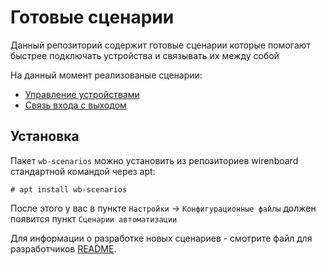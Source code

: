 # Готовые сценарии

Данный репозиторий содержит готовые сценарии которые помогают
быстрее подключать устройства и связывать их между собой

На данный момент реализованые сценарии:

- [Управление устройствами](scenarios\devices-control\README.md)
- [Связь входа с выходом](scenarios\link-in-to-out\README.md)

## Установка

Пакет `wb-scenarios` можно установить из репозиториев wirenboard
стандартной командой через apt:

```terminal
# apt install wb-scenarios
```

После этого у вас в пункте `Настройки` -> `Конфигурационные файлы`
должен появится пункт `Сценарии автоматизации`

Для информации о разработке новых сценариев - смотрите
файл для разработчиков [README](develop/README.md).
